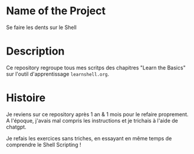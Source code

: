 # Name of the Project

Se faire les dents sur le Shell

# Description

Ce repository regroupe tous mes scritps des chapitres "Learn the Basics" sur l'outil d'apprentissage `learnshell.org`.

# Histoire

Je reviens sur ce repository après 1 an & 1 mois pour le refaire proprement.
A l'époque, j'avais mal compris les instructions et je trichais à l'aide de chatgpt.

Je refais les exercices sans triches, en essayant en même temps de comprendre le Shell Scripting !
